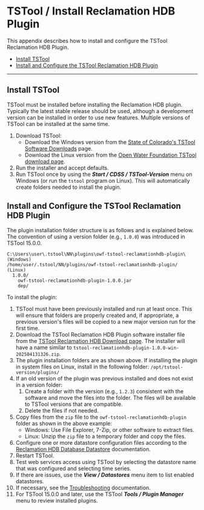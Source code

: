 # TSTool / Install Reclamation HDB Plugin #

This appendix describes how to install and configure the TSTool Reclamation HDB Plugin.

*   [Install TSTool](#install-tstool)
*   [Install and Configure the TSTool Reclamation HDB Plugin](#install-and-configure-the-tstool-reclamation-hdb-plugin)

-------

## Install TSTool ##

TSTool must be installed before installing the Reclamation HDB plugin.
Typically the latest stable release should be used, although a development version can be installed
in order to use new features.
Multiple versions of TSTool can be installed at the same time.

1.  Download TSTool:
    *   Download the Windows version from the
        [State of Colorado's TSTool Software Downloads](https://opencdss.state.co.us/tstool/) page.
    *   Download the Linux version from the
        [Open Water Foundation TSTool download page](https://software.openwaterfoundation.org/tstool/).
2.  Run the installer and accept defaults.
3.  Run TSTool once by using the ***Start / CDSS / TSTool-Version*** menu on Windows
    (or run the `tstool` program on Linux).
    This will automatically create folders needed to install the plugin.

## Install and Configure the TSTool Reclamation HDB Plugin ##

The plugin installation folder structure is as follows and is explained below.
The convention of using a version folder (e.g., `1.0.0`) was introduced in TSTool 15.0.0.

```
C:\Users\user\.tstool\NN\plugins\owf-tstool-reclamationhdb-plugin\    (Windows)
/home/user/.tstool/NN/plugins/owf-tstool-reclamationhdb-plugin/       (Linux)
  1.0.0/
    owf-tstool-reclamationhdb-plugin-1.0.0.jar
    dep/
```

To install the plugin:

1.  TSTool must have been previously installed and run at least once.
    This will ensure that folders are properly created and, if appropriate,
    a previous version's files will be copied to a new major version run for the first time.
2.  Download the TSTool Reclamation HDB Plugin software installer file from the
    [TSTool Reclamation HDB Download page](https://software.openwaterfoundation.org/tstool-reclamationhdb-plugin/).
    The installer will have a name similar to `tstool-reclamationhdb-plugin-1.0.0-win-202504131326.zip`.
3.  The plugin installation folders are as shown above.
    If installing the plugin in system files on Linux, install in the following folder:
    `/opt/tstool-version/plugins/`
4.  If an old version of the plugin was previous installed and does not exist in a version folder:
    1.  Create a folder with the version (e.g., `1.2.3`) consistent with the software
        and move the files into the folder.
        The files will be available to TSTool versions that are compatible.
    2.  Delete the files if not needed.
5.  Copy files from the `zip` file to the `owf-tstool-reclamationhdb-plugin` folder as shown in the above example:
    *   Windows:  Use File Explorer, 7-Zip, or other software to extract files.
    *   Linux:  Unzip the `zip` file to a temporary folder and copy the files.
6.  Configure one or more datastore configuration files according to the
    [Reclamation HDB Database Datastore](../datastore-ref/ReclamationHDB/ReclamationHDB.md#datastore-configuration-file) documentation.
7.  Restart TSTool.
8.  Test web services access using TSTool by selecting the datastore name that was configured and selecting time series.
9.  If there are issues, use the ***View / Datastores*** menu item to list enabled datastores.
10. If necessary, see the [Troubleshooting](../troubleshooting/troubleshooting.md) documentation.
11. For TSTool 15.0.0 and later, use the TSTool ***Tools / Plugin Manager*** menu to review installed plugins.
